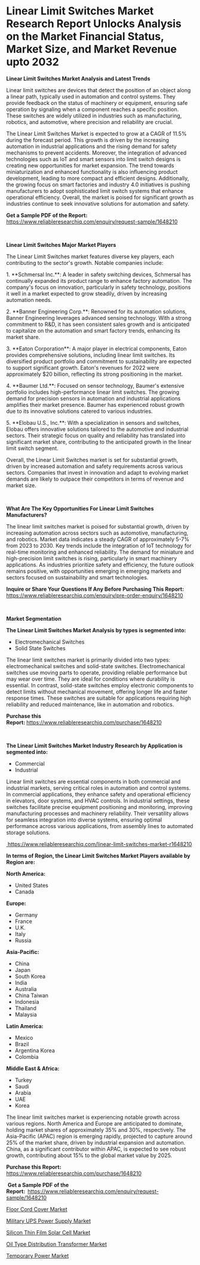 <p><h1>Linear Limit Switches Market Research Report Unlocks Analysis on the Market Financial Status, Market Size, and Market Revenue upto 2032</h1></p><p><strong>Linear Limit Switches Market Analysis and Latest Trends</strong></p>
<p><p>Linear limit switches are devices that detect the position of an object along a linear path, typically used in automation and control systems. They provide feedback on the status of machinery or equipment, ensuring safe operation by signaling when a component reaches a specific position. These switches are widely utilized in industries such as manufacturing, robotics, and automotive, where precision and reliability are crucial.</p><p>The Linear Limit Switches Market is expected to grow at a CAGR of 11.5% during the forecast period. This growth is driven by the increasing automation in industrial applications and the rising demand for safety mechanisms to prevent accidents. Moreover, the integration of advanced technologies such as IoT and smart sensors into limit switch designs is creating new opportunities for market expansion. The trend towards miniaturization and enhanced functionality is also influencing product development, leading to more compact and efficient designs. Additionally, the growing focus on smart factories and industry 4.0 initiatives is pushing manufacturers to adopt sophisticated limit switch systems that enhance operational efficiency. Overall, the market is poised for significant growth as industries continue to seek innovative solutions for automation and safety.</p></p>
<p><strong>Get a Sample PDF of the Report:&nbsp;</strong> <a href="https://www.reliableresearchiq.com/enquiry/request-sample/1648210?utm_campaign=1870&utm_medium=2&utm_source=Github&utm_content=ia&utm_term=07042025&utm_id=linear-limit-switches">https://www.reliableresearchiq.com/enquiry/request-sample/1648210</a></p>
<p>&nbsp;</p>
<p><strong>Linear Limit Switches Major Market Players</strong></p>
<p><p>The Linear Limit Switches market features diverse key players, each contributing to the sector's growth. Notable companies include:</p><p>1. **Schmersal Inc.**: A leader in safety switching devices, Schmersal has continually expanded its product range to enhance factory automation. The company's focus on innovation, particularly in safety technology, positions it well in a market expected to grow steadily, driven by increasing automation needs.</p><p>2. **Banner Engineering Corp.**: Renowned for its automation solutions, Banner Engineering leverages advanced sensing technology. With a strong commitment to R&D, it has seen consistent sales growth and is anticipated to capitalize on the automation and smart factory trends, enhancing its market share.</p><p>3. **Eaton Corporation**: A major player in electrical components, Eaton provides comprehensive solutions, including linear limit switches. Its diversified product portfolio and commitment to sustainability are expected to support significant growth. Eaton's revenues for 2022 were approximately $20 billion, reflecting its strong positioning in the market.</p><p>4. **Baumer Ltd.**: Focused on sensor technology, Baumer's extensive portfolio includes high-performance linear limit switches. The growing demand for precision sensors in automation and industrial applications amplifies their market presence. Baumer has experienced robust growth due to its innovative solutions catered to various industries.</p><p>5. **Elobau U.S., Inc.**: With a specialization in sensors and switches, Elobau offers innovative solutions tailored to the automotive and industrial sectors. Their strategic focus on quality and reliability has translated into significant market share, contributing to the anticipated growth in the linear limit switch segment.</p><p>Overall, the Linear Limit Switches market is set for substantial growth, driven by increased automation and safety requirements across various sectors. Companies that invest in innovation and adapt to evolving market demands are likely to outpace their competitors in terms of revenue and market size.</p></p>
<p>&nbsp;</p>
<p><strong>What Are The Key Opportunities For Linear Limit Switches Manufacturers?</strong></p>
<p><p>The linear limit switches market is poised for substantial growth, driven by increasing automation across sectors such as automotive, manufacturing, and robotics. Market data indicates a steady CAGR of approximately 5-7% from 2023 to 2030. Key trends include the integration of IoT technology for real-time monitoring and enhanced reliability. The demand for miniature and high-precision limit switches is rising, particularly in smart machinery applications. As industries prioritize safety and efficiency, the future outlook remains positive, with opportunities emerging in emerging markets and sectors focused on sustainability and smart technologies.</p></p>
<p><strong>Inquire or Share Your Questions If Any Before Purchasing This Report:</strong> <a href="https://www.reliableresearchiq.com/enquiry/pre-order-enquiry/1648210?utm_campaign=1870&utm_medium=2&utm_source=Github&utm_content=ia&utm_term=07042025&utm_id=linear-limit-switches">https://www.reliableresearchiq.com/enquiry/pre-order-enquiry/1648210</a></p>
<p>&nbsp;</p>
<p><strong>Market Segmentation</strong></p>
<p><strong>The Linear Limit Switches Market Analysis by types is segmented into:</strong></p>
<p><ul><li>Electromechanical Switches</li><li>Solid State Switches</li></ul></p>
<p><p>The linear limit switches market is primarily divided into two types: electromechanical switches and solid-state switches. Electromechanical switches use moving parts to operate, providing reliable performance but may wear over time. They are ideal for conditions where durability is essential. In contrast, solid-state switches employ electronic components to detect limits without mechanical movement, offering longer life and faster response times. These switches are suitable for applications requiring high reliability and reduced maintenance, like in automation and robotics.</p></p>
<p><strong>Purchase this Report:&nbsp;</strong><a href="https://www.reliableresearchiq.com/purchase/1648210?utm_campaign=1870&utm_medium=2&utm_source=Github&utm_content=ia&utm_term=07042025&utm_id=linear-limit-switches">https://www.reliableresearchiq.com/purchase/1648210</a></p>
<p>&nbsp;</p>
<p><strong>The Linear Limit Switches Market Industry Research by Application is segmented into:</strong></p>
<p><ul><li>Commercial</li><li>Industrial</li></ul></p>
<p><p>Linear limit switches are essential components in both commercial and industrial markets, serving critical roles in automation and control systems. In commercial applications, they enhance safety and operational efficiency in elevators, door systems, and HVAC controls. In industrial settings, these switches facilitate precise equipment positioning and monitoring, improving manufacturing processes and machinery reliability. Their versatility allows for seamless integration into diverse systems, ensuring optimal performance across various applications, from assembly lines to automated storage solutions.</p></p>
<p><a href="https://www.reliableresearchiq.com/linear-limit-switches-market-r1648210?utm_campaign=1870&utm_medium=2&utm_source=Github&utm_content=ia&utm_term=07042025&utm_id=linear-limit-switches">&nbsp;https://www.reliableresearchiq.com/linear-limit-switches-market-r1648210</a></p>
<p><strong>In terms of Region, the Linear Limit Switches Market Players available by Region are:</strong></p>
<p>
    <p> <strong> North America: </strong>
        <ul>
            <li>United States</li>
            <li>Canada</li>
        </ul>
        </p> 
    <p> <strong> Europe: </strong>
        <ul>
            <li>Germany</li>
            <li>France</li>
            <li>U.K.</li>
            <li>Italy</li>
            <li>Russia</li>
        </ul>
        </p> 
    <p> <strong> Asia-Pacific: </strong>
        <ul>
            <li>China</li>
            <li>Japan</li>
            <li>South Korea</li>
            <li>India</li>
            <li>Australia</li>
            <li>China Taiwan</li>
            <li>Indonesia</li>
            <li>Thailand</li>
            <li>Malaysia</li>
        </ul>
        </p> 
    <p> <strong> Latin America: </strong>
        <ul>
            <li>Mexico</li>
            <li>Brazil</li>
            <li>Argentina Korea</li>
            <li>Colombia</li>
        </ul>
        </p> 
    <p> <strong> Middle East & Africa: </strong>
        <ul>
            <li>Turkey</li>
            <li>Saudi</li>
            <li>Arabia</li>
            <li>UAE</li>
            <li>Korea</li>
        </ul>
    </p>
    </p>
<p><p>The linear limit switches market is experiencing notable growth across various regions. North America and Europe are anticipated to dominate, holding market shares of approximately 35% and 30%, respectively. The Asia-Pacific (APAC) region is emerging rapidly, projected to capture around 25% of the market share, driven by industrial expansion and automation. China, as a significant contributor within APAC, is expected to see robust growth, contributing about 15% to the global market value by 2025.</p></p>
<p><strong>Purchase this Report: </strong><a href="https://www.reliableresearchiq.com/purchase/1648210?utm_campaign=1870&utm_medium=2&utm_source=Github&utm_content=ia&utm_term=07042025&utm_id=linear-limit-switches">https://www.reliableresearchiq.com/purchase/1648210</a></p>
<p>&nbsp;<strong>Get a Sample PDF of the Report:&nbsp;&nbsp;</strong><a href="https://www.reliableresearchiq.com/enquiry/request-sample/1648210?utm_campaign=1870&utm_medium=2&utm_source=Github&utm_content=ia&utm_term=07042025&utm_id=linear-limit-switches">https://www.reliableresearchiq.com/enquiry/request-sample/1648210</a></p>
<p><strong></strong></p>
<p><p><a href="https://github.com/tornapruttuz/Market-Research-Report-List-1/blob/main/floor-cord-cover-market.md?utm_campaign=1870&utm_medium=2&utm_source=Github&utm_content=ia&utm_term=07042025&utm_id=linear-limit-switches">Floor Cord Cover Market</a></p><p><a href="https://github.com/saguegrody74/Market-Research-Report-List-1/blob/main/military-ups-power-supply-market.md?utm_campaign=1870&utm_medium=2&utm_source=Github&utm_content=ia&utm_term=07042025&utm_id=linear-limit-switches">Military UPS Power Supply Market</a></p><p><a href="https://github.com/marteyfito9/Market-Research-Report-List-1/blob/main/silicon-thin-film-solar-cell-market.md?utm_campaign=1870&utm_medium=2&utm_source=Github&utm_content=ia&utm_term=07042025&utm_id=linear-limit-switches">Silicon Thin Film Solar Cell Market</a></p><p><a href="https://github.com/yuukoleuda/Market-Research-Report-List-1/blob/main/oil-type-distribution-transformer-market.md?utm_campaign=1870&utm_medium=2&utm_source=Github&utm_content=ia&utm_term=07042025&utm_id=linear-limit-switches">Oil Type Distribution Transformer Market</a></p><p><a href="https://github.com/denighoylen1/Market-Research-Report-List-1/blob/main/temporary-power-market.md?utm_campaign=1870&utm_medium=2&utm_source=Github&utm_content=ia&utm_term=07042025&utm_id=linear-limit-switches">Temporary Power Market</a></p></p>